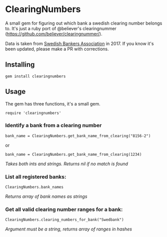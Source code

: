 # ClearingNumbers

A small gem for figuring out which bank a swedish clearing number belongs to. It's just a ruby port of @believer's clearingnummer (https://github.com/believer/clearingnummer/).

Data is taken from [Swedish Bankers Association](http://www.swedishbankers.se/media/3535/1710_clearingnummer-institut.pdf) in 2017. If you know it's been updated, please make a PR with corrections.

## Installing
````
gem install clearingnumbers
````

## Usage
The gem has three functions, it's a small gem.

````
require 'clearingnumbers'
````

### Identify a bank from a clearing number
````
bank_name = ClearingNumbers.get_bank_name_from_clearing("8156-2")
````
or 
````
bank_name = ClearingNumbers.get_bank_name_from_clearing(1234)
````
*Takes both ints and strings. Returns nil if no match is found*

### List all registered banks:
````
ClearingNumbers.bank_names
````
*Returns array of bank names as strings*

### Get all valid clearing number ranges for a bank:
````
ClearingNumbers.clearing_numbers_for_bank("Swedbank")
````
*Argument must be a string, returns array of ranges in hashes*
